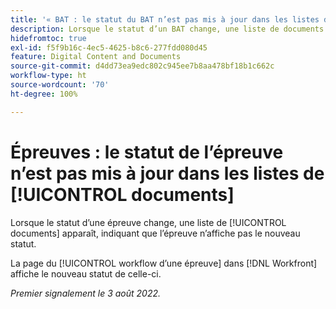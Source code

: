 ```yaml
---
title: '« BAT : le statut du BAT n’est pas mis à jour dans les listes de documents »'
description: Lorsque le statut d’un BAT change, une liste de documents apparaît, indiquant que le BAT n’affiche pas le nouveau statut.
hidefromtoc: true
exl-id: f5f9b16c-4ec5-4625-b8c6-277fdd080d45
feature: Digital Content and Documents
source-git-commit: d4dd73ea9edc802c945ee7b8aa478bf18b1c662c
workflow-type: ht
source-wordcount: '70'
ht-degree: 100%

---
```


# Épreuves : le statut de l’épreuve n’est pas mis à jour dans les listes de [!UICONTROL documents]

<!--Won't fix tab, article live by request-->

Lorsque le statut d’une épreuve change, une liste de [!UICONTROL documents] apparaît, indiquant que l’épreuve n’affiche pas le nouveau statut.

La page du [!UICONTROL workflow d’une épreuve] dans [!DNL Workfront] affiche le nouveau statut de celle-ci.

_Premier signalement le 3 août 2022._

